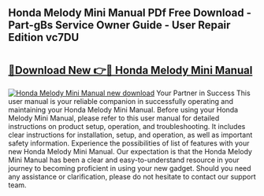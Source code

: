 ## Honda Melody Mini Manual PDf Free Download - Part-gBs Service Owner Guide - User Repair Edition vc7DU

# <h2><a href="http://bc65442.oget.top/?id=Honda+Melody+Mini+Manual">🔗Download New 👉🔴 Honda Melody Mini Manual</a></h2>

[![Honda Melody Mini Manual new download](https://i.imgur.com/5g1atiW.png)](http://bc65442.oget.top/?id=Honda+Melody+Mini+Manual)
Your Partner in Success This user manual is your reliable companion in successfully operating and maintaining your Honda Melody Mini Manual. Before using your Honda Melody Mini Manual, please refer to this user manual for detailed instructions on product setup, operation, and troubleshooting. It includes clear instructions for installation, setup, and operation, as well as important safety information. Experience the possibilities of list of features with your new Honda Melody Mini Manual. Our expectation is that the Honda Melody Mini Manual has been a clear and easy-to-understand resource in your journey to becoming proficient in using your new gadget. Should you need any assistance or clarification, please do not hesitate to contact our support team.
